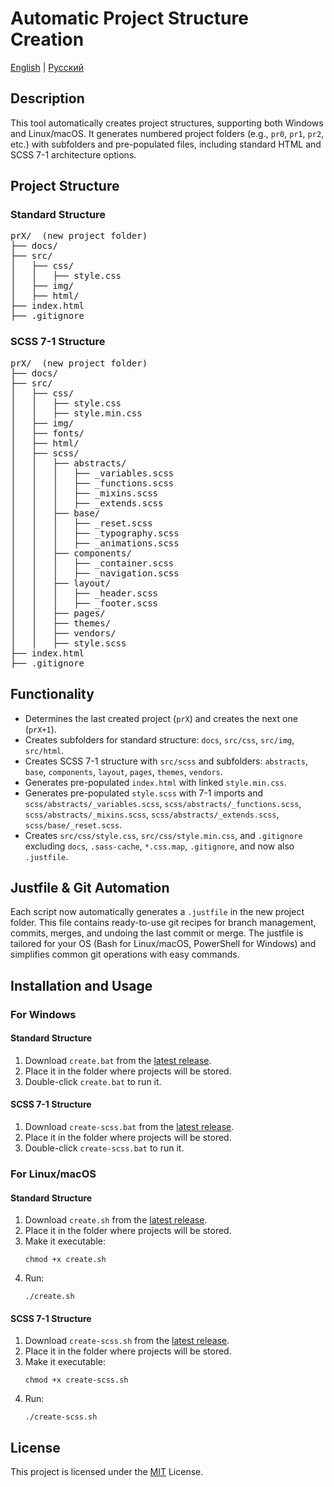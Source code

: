 <h1>Automatic Project Structure Creation</h1>

<p>
  <a href="./README.md">English</a> | 
  <a href="./README.ru.md">Русский</a>
</p>

<h2>Description</h2>
<p>This tool automatically creates project structures, supporting both Windows and Linux/macOS. It generates numbered project folders (e.g., <code>pr0</code>, <code>pr1</code>, <code>pr2</code>, etc.) with subfolders and pre-populated files, including standard HTML and SCSS 7-1 architecture options.</p>

<h2>Project Structure</h2>
<h3>Standard Structure</h3>
<pre>
prX/  (new project folder)
├── docs/
├── src/
│   ├── css/
│   │   ├── style.css
│   ├── img/
│   ├── html/
├── index.html
├── .gitignore
</pre>

<h3>SCSS 7-1 Structure</h3>
<pre>
prX/  (new project folder)
├── docs/
├── src/
│   ├── css/
│   │   ├── style.css
│   │   ├── style.min.css
│   ├── img/
│   ├── fonts/
│   ├── html/
│   ├── scss/
│   │   ├── abstracts/
│   │   │   ├── _variables.scss
│   │   │   ├── _functions.scss
│   │   │   ├── _mixins.scss
│   │   │   ├── _extends.scss
│   │   ├── base/
│   │   │   ├── _reset.scss
│   │   │   ├── _typography.scss
│   │   │   ├── _animations.scss
│   │   ├── components/
│   │   │   ├── _container.scss
│   │   │   ├── _navigation.scss
│   │   ├── layout/
│   │   │   ├── _header.scss
│   │   │   ├── _footer.scss
│   │   ├── pages/
│   │   ├── themes/
│   │   ├── vendors/
│   │   ├── style.scss
├── index.html
├── .gitignore
</pre>

<h2>Functionality</h2>
<ul>
  <li>Determines the last created project (<code>prX</code>) and creates the next one (<code>prX+1</code>).</li>
  <li>Creates subfolders for standard structure: <code>docs</code>, <code>src/css</code>, <code>src/img</code>, <code>src/html</code>.</li>
  <li>Creates SCSS 7-1 structure with <code>src/scss</code> and subfolders: <code>abstracts</code>, <code>base</code>, <code>components</code>, <code>layout</code>, <code>pages</code>, <code>themes</code>, <code>vendors</code>.</li>
  <li>Generates pre-populated <code>index.html</code> with linked <code>style.min.css</code>.</li>
  <li>Generates pre-populated <code>style.scss</code> with 7-1 imports and <code>scss/abstracts/_variables.scss</code>, <code>scss/abstracts/_functions.scss</code>, <code>scss/abstracts/_mixins.scss</code>, <code>scss/abstracts/_extends.scss</code>, <code>scss/base/_reset.scss</code>.</li>
  <li>Creates <code>src/css/style.css</code>, <code>src/css/style.min.css</code>, and <code>.gitignore</code> excluding <code>docs</code>, <code>.sass-cache</code>, <code>*.css.map</code>, <code>.gitignore</code>, and now also <code>.justfile</code>.</li>
</ul>

<h2>Justfile & Git Automation</h2>
<p>Each script now automatically generates a <code>.justfile</code> in the new project folder. This file contains ready-to-use git recipes for branch management, commits, merges, and undoing the last commit or merge. The justfile is tailored for your OS (Bash for Linux/macOS, PowerShell for Windows) and simplifies common git operations with easy commands.</p>

<h2>Installation and Usage</h2>
<h3>For Windows</h3>
<h4>Standard Structure</h4>
<ol>
    <li>Download <code>create.bat</code> from the <a href="https://github.com/Tra-va-de/create-html-project/releases">latest release</a>.</li>
    <li>Place it in the folder where projects will be stored.</li>
    <li>Double-click <code>create.bat</code> to run it.</li>
</ol>

<h4>SCSS 7-1 Structure</h4>
<ol>
    <li>Download <code>create-scss.bat</code> from the <a href="https://github.com/Tra-va-de/create-html-project/releases">latest release</a>.</li>
    <li>Place it in the folder where projects will be stored.</li>
    <li>Double-click <code>create-scss.bat</code> to run it.</li>
</ol>

<h3>For Linux/macOS</h3>
<h4>Standard Structure</h4>
<ol>
    <li>Download <code>create.sh</code> from the <a href="https://github.com/Tra-va-de/create-html-project/releases">latest release</a>.</li>
    <li>Place it in the folder where projects will be stored.</li>
    <li>Make it executable:
        <pre><code>chmod +x create.sh</code></pre>
    </li>
    <li>Run:
        <pre><code>./create.sh</code></pre>
    </li>
</ol>

<h4>SCSS 7-1 Structure</h4>
<ol>
    <li>Download <code>create-scss.sh</code> from the <a href="https://github.com/Tra-va-de/create-html-project/releases">latest release</a>.</li>
    <li>Place it in the folder where projects will be stored.</li>
    <li>Make it executable:
        <pre><code>chmod +x create-scss.sh</code></pre>
    </li>
    <li>Run:
        <pre><code>./create-scss.sh</code></pre>
    </li>
</ol>

<h2>License</h2>
<p>This project is licensed under the <a href="https://opensource.org/licenses/MIT">MIT</a> License.</p>
